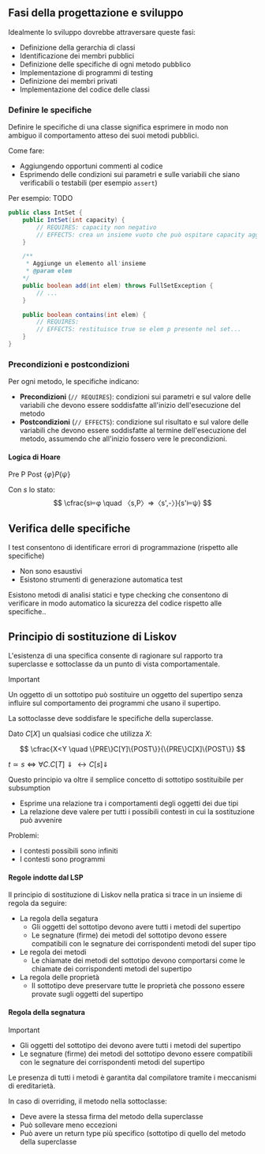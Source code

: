 ## Fasi della progettazione e sviluppo

Idealmente lo sviluppo dovrebbe attraversare queste fasi:
- Definizione della gerarchia di classi
- Identificazione dei membri pubblici
- Definizione delle specifiche di ogni metodo pubblico
- Implementazione di programmi di testing
- Definizione dei membri privati
- Implementazione del codice delle classi

### Definire le specifiche

Definire le specifiche di una classe significa esprimere in modo non ambiguo il comportamento atteso dei suoi metodi pubblici.

Come fare:
- Aggiungendo opportuni commenti al codice
- Esprimendo delle condizioni sui parametri e sulle variabili che siano verificabili o testabili (per esempio `assert`)

Per esempio: TODO
```java
public class IntSet {
    public IntSet(int capacity) {
        // REQUIRES: capacity non negativo
        // EFFECTS: crea un insieme vuoto che può ospitare capacity aggiuntivi
    }

    /**
     * Aggiunge un elemento all'insieme
     * @param elem
    */
    public boolean add(int elem) throws FullSetException {
        // ...
    }

    public boolean contains(int elem) {
        // REQUIRES:
        // EFFECTS: restituisce true se elem p presente nel set...
    }
}
```

### Precondizioni e postcondizioni

Per ogni metodo, le specifiche indicano:
- **Precondizioni** (`// REQUIRES`): condizioni sui parametri e sul valore delle variabili che devono essere soddisfatte all'inizio dell'esecuzione del metodo
- **Postcondizioni** (`// EFFECTS`): condizione sul risultato e sul valore delle variabili che devono essere soddisfatte al termine dell'esecuzione del metodo, assumendo che all'inizio fossero vere le precondizioni.

#### Logica di Hoare

Pre P Post
$\{φ\}P\{ψ\}$

Con $s$ lo stato:
$$
\cfrac{s⊨φ \quad 〈s,P〉⇒〈s',-〉}{s'⊨ψ}
$$

## Verifica delle specifiche

I test consentono di identificare errori di programmazione (rispetto alle specifiche)
- Non sono esaustivi
- Esistono strumenti di generazione automatica test

Esistono metodi di analisi statici e type checking che consentono di verificare in modo automatico la sicurezza del codice rispetto alle specifiche..

## Principio di sostituzione di Liskov

L'esistenza di una specifica consente di ragionare sul rapporto tra superclasse e sottoclasse da un punto di vista comportamentale.

>[!important]
>Un oggetto di un sottotipo può sostituire un oggetto del supertipo senza influire sul comportamento dei programmi che usano il supertipo.

La sottoclasse deve soddisfare le specifiche della superclasse.

Dato $C[X]$ un qualsiasi codice che utilizza $X$:

$$
\cfrac{X<Y \quad \{PRE\}C[Y]\{POST\}}{\{PRE\}C[X]\{POST\}}
$$

$t≃s⇔∀C.C[T]⇓↔C[s]⇓$

Questo principio va oltre il semplice concetto di sottotipo sostituibile per subsumption
- Esprime una relazione tra i comportamenti degli oggetti dei due tipi
- La relazione deve valere per tutti i possibili contesti in cui la sostituzione può avvenire

Problemi:
- I contesti possibili sono infiniti
- I contesti sono programmi

#### Regole indotte dal LSP

Il principio di sostituzione di Liskov nella pratica si trace in un insieme di regola da seguire:
- La regola della segatura
	- Gli oggetti del sottotipo devono avere tutti i metodi del supertipo
	- Le segnature (firme) dei metodi del sottotipo devono essere compatibili con le segnature dei corrispondenti metodi del super tipo
- Le regola dei metodi
	- Le chiamate dei metodi del sottotipo devono comportarsi come le chiamate dei corrispondenti metodi del supertipo
- La regola delle proprietà
	- Il sottotipo deve preservare tutte le proprietà che possono essere provate sugli oggetti del supertipo

#### Regola della segnatura

>[!important]
> - Gli oggetti del sottotipo dei devono avere tutti i metodi del supertipo
> - Le segnature (firme) dei metodi del sottotipo devono essere compatibili con le segnature dei corrispondenti metodi del supertipo

Le presenza di tutti i metodi è garantita dal compilatore tramite i meccanismi di ereditarietà.

In caso di overriding, il metodo nella sottoclasse:
- Deve avere la stessa firma del metodo della superclasse
- Può sollevare meno eccezioni
- Può avere un return type più specifico (sottotipo di quello del metodo della superclasse
